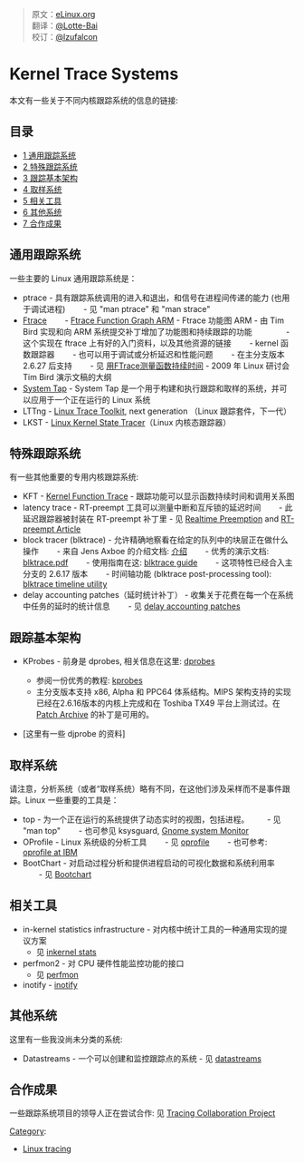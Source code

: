 ﻿> 原文：[eLinux.org](http://elinux.org/Kernel_Trace_Systems) <br />
> 翻译：[@Lotte-Bai](https://github.com/Lotte-Bai) <br />
> 校订：[@lzufalcon](https://github.com/lzufalcon) <br />


# Kernel Trace Systems

本文有一些关于不同内核跟踪系统的信息的链接:

## 目录

-   [1 通用跟踪系统](#general-purpose-tracing-systems)
-   [2 特殊跟踪系统](#special-purpose-tracing-systems)
-   [3 跟踪基本架构](#trace-infrastructure)
-   [4 取样系统](#sampling-systems)
-   [5 相关工具](#related-facilities)
-   [6 其他系统](#other-systems)
-   [7 合作成果](#collaboration-efforts)

## 通用跟踪系统

一些主要的 Linux 通用跟踪系统是：
-   ptrace - 具有跟踪系统调用的进入和退出，和信号在进程间传递的能力 (也用于调试进程)
　　-   见 "man ptrace" 和 "man strace"
-   [Ftrace](../../../dbg_portal/kernel_trace_and_profile/Ftrace/Ftrace.md "Ftrace")
　　-   [Ftrace Function Graph ARM](../../../dbg_portal/kernel_trace_and_profile/Ftrace/Ftrace.md_Function_Graph_ARM "Ftrace Function Graph ARM") - Ftrace 功能图 ARM - 由 Tim Bird 实现和向 ARM 系统提交补丁增加了功能图和持续跟踪的功能
　　　　-   这个实现在 ftrace 上有好的入门资料，以及其他资源的链接
　　-   kernel 函数跟踪器
　　-   也可以用于调试或分析延迟和性能问题
　　-   在主分支版本 2.6.27 后支持
　　-   见 [用FTrace测量函数持续时间](http://eLinux.org/Measuring_Function_Duration_with_FTrace "用FTrace测量函数持续时间") - 2009 年 Linux 研讨会 Tim Bird 演示文稿的大纲
-   [System Tap](../../../dbg_portal/kernel_trace_and_profile/System_Tap/System_Tap.md "System Tap") - System Tap 是一个用于构建和执行跟踪和取样的系统，并可以应用于一个正在运行的 Linux 系统
-   LTTng - [Linux Trace Toolkit](../../../dbg_portal/kernel_trace_and_profile/Linux_Trace_Toolkit/Linux_Trace_Toolkit.md "Linux Trace Toolkit"), next generation （Linux 跟踪套件，下一代）
-   LKST - [Linux Kernel State Tracer](../../../dbg_portal/kernel_trace_and_profile/Linux_Kernel_State_Tracer/Linux_Kernel_State_Tracer.md "Linux Kernel State Tracer")（Linux 内核态跟踪器）

## 特殊跟踪系统

有一些其他重要的专用内核跟踪系统:
-   KFT - [Kernel Function Trace](../../.././dev_portals/Boot_Time/Kernel_Function_Trace/Kernel_Function_Trace.md "Kernel Function Trace") - 跟踪功能可以显示函数持续时间和调用关系图
-   latency trace - RT-preempt 工具可以测量中断和互斥锁的延迟时间
　　-   此延迟跟踪器被封装在 RT-preempt 补丁里 - 见 [Realtime Preemption](../../.././dev_portals/Real_Time/Realtime_Preemption/Realtime_Preemption.md "Realtime Preemption") and [RT-preempt Article](http://lwn.net/Articles/97811/)
-   block tracer (blktrace) - 允许精确地察看在给定的队列中的块层正在做什么操作
　　-   来自 Jens Axboe 的介绍文档: [介绍](http://lwn.net/Articles/148761/)
　　-   优秀的演示文档: [blktrace.pdf](http://www.gelato.org/pdf/apr2006/gelato_ICE06apr_blktrace_brunelle_hp.pdf)
　　-   使用指南在这: [blktrace guide](https://secure.engr.oregonstate.edu/wiki/CS411/index.php/Blktrace_Guide)
　　-   这项特性已经合入主分支的 2.6.17 版本
　　-   时间轴功能 (blktrace post-processing tool): [blktrace timeline utility](http://www.nabble.com/NEW%3A-btt---blktrace-timeline-utility%3A-analyze-I-Os-collected-with-blktrace.-tf1644874.html)
-   delay accounting patches（延时统计补丁） - 收集关于花费在每一个在系统中任务的延时的统计信息
　　-   见 [delay accounting patches](http://lkml.org/lkml/2006/5/2/30)

## 跟踪基本架构

-   KProbes - 前身是 dprobes, 相关信息在这里: [dprobes](http://dprobes.sourceforge.net/)
    -   参阅一份优秀的教程: [kprobes](http://www-users.cs.umn.edu/~boutcher/kprobes/)
    -   主分支版本支持 x86, Alpha 和 PPC64 体系结构。MIPS 架构支持的实现已经在2.6.16版本的内核上完成和在 Toshiba TX49 平台上测试过。在 [Patch Archive](http://eLinux.org/Patch_Archive "Patch Archive") 的补丁是可用的。

-   [这里有一些 djprobe 的资料]

## 取样系统

请注意，分析系统（或者“取样系统）略有不同，在这他们涉及采样而不是事件跟踪。Linux 一些重要的工具是：
-   top - 为一个正在运行的系统提供了动态实时的视图，包括进程。
　　-   见 "man top"
　　-   也可参见 ksysguard, [Gnome system Monitor](http://freshmeat.net/projects/gnome-system-monitor/)
-   OProfile - Linux 系统级的分析工具
　　-   见 [oprofile](http://oprofile.sourceforge.net/about/)
　　-   也可参考: [oprofile at IBM](http://www-128.ibm.com/developerworks/linux/library/l-oprof.html)
-   BootChart - 对启动过程分析和提供进程启动的可视化数据和系统利用率
　　-   见 [Bootchart](../../.././dev_portals/Boot_Time/Bootchart/Bootchart.md "Bootchart")

## 相关工具

-   in-kernel statistics infrastructure - 对内核中统计工具的一种通用实现的提议方案
    -   见 [inkernel stats](http://lkml.org/lkml/2006/5/19/106)
-   perfmon2 - 对 CPU 硬件性能监控功能的接口
    -   见 [perfmon](http://perfmon2.sourceforge.net/)
-   inotify - [inotify](http://www-128.ibm.com/developerworks/linux/library/l-inotify.html)

## 其他系统

这里有一些我没尚未分类的系统:
-   Datastreams - 一个可以创建和监控跟踪点的系统 - 见 [datastreams](http://kusp.ittc.ku.edu/wiki/index.php/Main_Page)

## 合作成果

一些跟踪系统项目的领导人正在尝试合作: 见 [Tracing Collaboration Project](http://eLinux.org/Tracing_Collaboration_Project "Tracing Collaboration Project")


[Category](http://eLinux.org/Special:Categories "Special:Categories"):

-   [Linux tracing](http://eLinux.org/Category:Linux_tracing "Category:Linux tracing")




